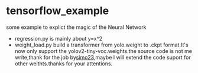 # tensorflow_example
some example to explict the magic of the Neural Network
- regression.py is mainly about y=x^2
- weight_load.py build a transformer from yolo.weight to .ckpt format.It's now only support the yolov2-tiny-voc.weights.the source code is not me write,thank for the job by[simo23](https://github.com/simo23/tinyYOLOv2),maybe I will extend the code suport for other weithts.thanks for your attentions.
